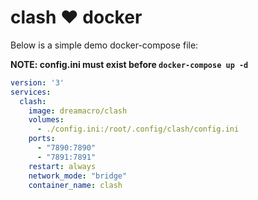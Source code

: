 # clash ❤️ docker

Below is a simple demo docker-compose file:

**NOTE: config.ini must exist before `docker-compose up -d`**

```yml
version: '3'
services:
  clash:
    image: dreamacro/clash
    volumes:
      - ./config.ini:/root/.config/clash/config.ini
    ports:
      - "7890:7890"
      - "7891:7891"
    restart: always
    network_mode: "bridge"
    container_name: clash
```